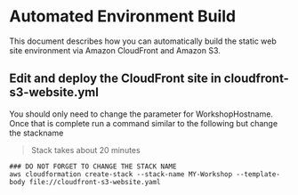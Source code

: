 # Automated Environment Build

This document describes how you can automatically build the static web site environment via Amazon CloudFront and Amazon S3.

## Edit and deploy the CloudFront site in cloudfront-s3-website.yml 

You should only need to change the parameter for WorkshopHostname.  Once that is complete run a command similar to the following but change the stackname

> Stack takes about 20 minutes
```
### DO NOT FORGET TO CHANGE THE STACK NAME
aws cloudformation create-stack --stack-name MY-Workshop --template-body file://cloudfront-s3-website.yaml
```